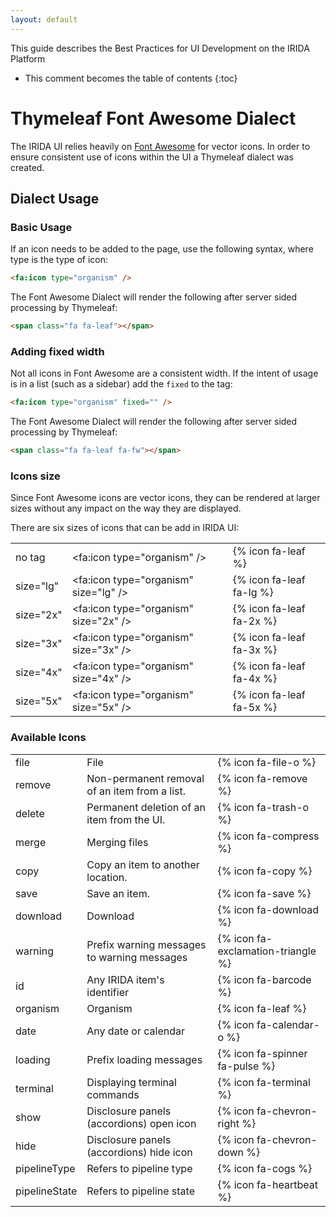 ```yaml
---
layout: default
---
```


This guide describes the Best Practices for UI Development on the IRIDA Platform

* This comment becomes the table of contents
{:toc}

Thymeleaf Font Awesome Dialect
==============================

The IRIDA UI relies heavily on [Font Awesome](http://fortawesome.github.io/Font-Awesome/) for vector icons. In order to ensure consistent use of icons within the UI a Thymeleaf dialect was created.

Dialect Usage
-------------

### Basic Usage

If an icon needs to be added to the page, use the following syntax, where type is the type of icon:

```html
<fa:icon type="organism" />
```

The Font Awesome Dialect will render the following after server sided processing by Thymeleaf:

```html
<span class="fa fa-leaf"></span>
```

### Adding fixed width

Not all icons in Font Awesome are a consistent width.  If the intent of usage is in a list (such as a sidebar) add the `fixed` to the tag:

```html
<fa:icon type="organism" fixed="" />
```

The Font Awesome Dialect will render the following after server sided processing by Thymeleaf:

```html
<span class="fa fa-leaf fa-fw"></span>
```

### Icons size

Since Font Awesome icons are vector icons, they can be rendered at larger sizes without any impact on the way they are displayed.

There are six sizes of icons that can be add in IRIDA UI: 

<table>
<tr>
<td>
no tag
</td>
<td>
&lt;fa:icon type="organism" /&gt;
</td>
<td>    
{% icon fa-leaf %}
</td>
</tr>
<tr>
<td>
size="lg"
</td>
<td>
&lt;fa:icon type="organism" size="lg" /&gt;
</td>
<td>    
{% icon fa-leaf fa-lg %}
</td>
</tr>
<tr>
<td>
size="2x"
</td>
<td>
&lt;fa:icon type="organism" size="2x" /&gt;
</td>
<td>    
{% icon fa-leaf fa-2x %}
</td>
</tr>
<tr>
<td>
size="3x"
</td>
<td>
&lt;fa:icon type="organism" size="3x" /&gt;
</td>
<td>    
{% icon fa-leaf fa-3x %}
</td>
</tr>
<tr>
<td>
size="4x"
</td>
<td>
&lt;fa:icon type="organism" size="4x" /&gt;
</td>
<td>    
{% icon fa-leaf fa-4x %}
</td>
</tr>
<tr>
<td>
size="5x"
</td>
<td>
&lt;fa:icon type="organism" size="5x" /&gt;
</td>
<td>    
{% icon fa-leaf fa-5x %}
</td>
</tr>
</table>

### Available Icons

<table>
<tr>
<td>
file
</td>
<td>
File
</td>
<td>
{% icon fa-file-o %}
</td>
</tr>
<tr>
<td>
remove
</td>
<td>
Non-permanent removal of an item from a list.
</td>
<td>
{% icon fa-remove %}
</td>
</tr>
<tr>
<td>
delete
</td>
<td>
Permanent deletion of an item from the UI.
</td>
<td>
{% icon fa-trash-o %}
</td>
</tr>
<tr>
<td>
merge
</td>
<td>
Merging files
</td>
<td>
{% icon fa-compress %}
</td>
</tr>
<tr>
<td>
copy
</td>
<td>
Copy an item to another location.
</td>
<td>
{% icon fa-copy %}
</td>
</tr>
<tr>
<td>
save
</td>
<td>
Save an item.
</td>
<td>
{% icon fa-save %}
</td>
</tr>
<tr>
<td>
download
</td>
<td>
Download
</td>
<td>
{% icon fa-download %}
</td>
</tr>
<tr>
<td>
warning
</td>
<td>
Prefix warning messages to warning messages
</td>
<td>
{% icon fa-exclamation-triangle %}
</td>
</tr>
<tr>
<td>
id
</td>
<td>
Any IRIDA item's identifier
</td>
<td>
{% icon fa-barcode %}
</td>
</tr>
<tr>
<td>
organism
</td>
<td>
Organism
</td>
<td>
{% icon fa-leaf %}
</td>
</tr>
<tr>
<td>
date
</td>
<td>
Any date or calendar
</td>
<td>
{% icon fa-calendar-o %}
</td>
</tr>
<tr>
<td>
loading
</td>
<td>
Prefix loading messages
</td>
<td>
{% icon fa-spinner fa-pulse %}
</td>
</tr>
<tr>
<td>
terminal
</td>
<td>
Displaying terminal commands
</td>
<td>
{% icon fa-terminal %}
</td>
</tr>
<tr>
<td>
show
</td>
<td>
Disclosure panels (accordions) open icon
</td>
<td>
{% icon fa-chevron-right %}
</td>
</tr>
<tr>
<td>
hide
</td>
<td>
Disclosure panels (accordions) hide icon
</td>
<td>
{% icon fa-chevron-down %}
</td>
</tr>
<tr>
<td>
pipelineType
</td>
<td>
Refers to pipeline type
</td>
<td>
{% icon fa-cogs %}
</td>
</tr>
<tr>
<td>
pipelineState
</td>
<td>
Refers to pipeline state
</td>
<td>
{% icon fa-heartbeat %}
</td>
</tr>
</table>
